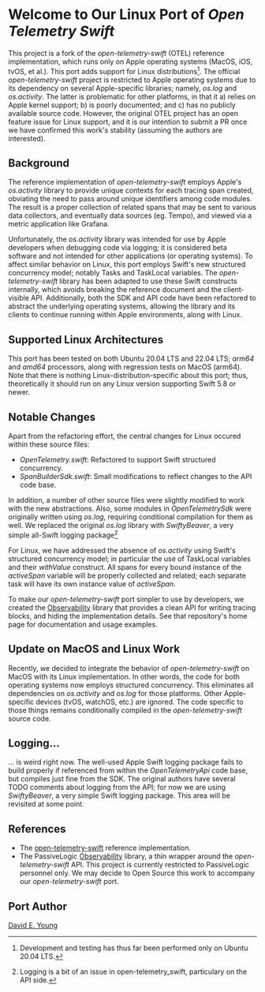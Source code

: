 
# Welcome to Our Linux Port of _Open Telemetry Swift_ #

This project is a fork of the _open-telemetry-swift_ (OTEL) reference implementation, which runs only on Apple operating
systems (MacOS, iOS, tvOS, et al.). This port adds support for Linux distributions[^1]. The official _open-telemetry-swift_
project is restricted to Apple operating systems due to its dependency on several Apple-specific libraries; namely,
_os.log_ and _os.activity_. The latter is problematic for other platforms, in that it a) relies on Apple kernel support;
b) is poorly documented; and c) has no publicly available source code. However, the original OTEL project has an open
feature issue for Linux support, and it is our intention to submit a PR once we have confirmed this work's stability
(assuming the authors are interested).

## Background ##

The reference implementation of _open-telemetry-swift_ employs Apple's _os.activity_ library to provide unique contexts
for each tracing span created, obviating the need to pass around unique identifiers among code modules. The result is a
proper collection of related spans that may be sent to various data collectors, and eventually data sources (eg. Tempo),
and viewed via a metric application like Grafana.

Unfortunately, the _os.activity_ library was intended for use by Apple developers when debugging code via logging; it is
considered beta software and not intended for other applications (or operating systems). To affect similar behavior on
Linux, this port employs Swift's new structured concurrency model; notably Tasks and TaskLocal variables. The
_open-telemetry-swift_ library has been adapted to use these Swift constructs internally, which avoids breaking the
reference document and the client-visible API. Additionally, both the SDK and API code have been refactored to abstract
the underlying operating systems, allowing the library and its clients to continue running within Apple environments,
along with Linux.

## Supported Linux Architectures ##

This port has been tested on both Ubuntu 20.04 LTS and 22.04 LTS; _arm64_ and _amd64_ processors, along with regression
tests on MacOS (arm64). Note that there is nothing Linux-distribution-specific about this port; thus, theoretically it
should run on any Linux version supporting Swift 5.8 or newer.

## Notable Changes ##

Apart from the refactoring effort, the central changes for Linux occured within these source files:
- _OpenTelemetry.swift_: Refactored to support Swift structured concurrency.
- _SpanBuilderSdk.swift_: Small modifications to reflect changes to the API code base.

In addition, a number of other source files were slightly modified to work with the new abstractions. Also, some modules
in _OpenTelemetrySdk_ were originally written using _os.log_, requiring conditional compilation for them as well. We
replaced the original _os.log_ library with _SwiftyBeaver_, a very simple all-Swift logging package[^2]

For Linux, we have addressed the absence of _os.activity_ using Swift's structured concurrency model; in particular
the use of TaskLocal variables and their _withValue_ construct. All spans for every bound instance of the _activeSpan_
variable will be properly collected and related; each separate task will have its own instance value of _activeSpan_.

To make our _open-telemetry-swift_ port simpler to use by developers, we created the
[Observability](https://gitlab.com/PassiveLogic/cloud/observability) library that provides a clean API for writing
tracing blocks, and hiding the implementation details. See that repository's home page for documentation and usage
examples.

## Update on MacOS and Linux Work

Recently, we decided to integrate the behavior of _open-telemetry-swift_ on MacOS with its Linux implementation. In
other words, the code for both operating systems now employs structured concurrency. This eliminates all dependencies on
_os.activity_ and _os.log_ for those platforms. Other Apple-specific devices (tvOS, watchOS, etc.) are ignored. The code
specific to those things remains conditionally compiled in the _open-telemetry-swift_ source code.

## Logging... ##

... is weird right now. The well-used Apple Swift logging package fails to build properly if referenced from within the
_OpenTelemetryApi_ code base, but compiles just fine from the SDK. The original authors have several TODO comments about
logging from the API; for now we are using _SwiftyBeaver_, a very simple Swift logging package. This area will be
revisited at some point.

## References ##

- The [open-telemetry-swift](https://github.com/open-telemetry/opentelemetry-swift) reference implementation.
- The PassiveLogic [Observability](https://gitlab.com/PassiveLogic/cloud/observability) library, a thin wrapper around
  the _open-telemetry-swift_ API. This project is currently restricted to PassiveLogic personnel only. We may decide to
  Open Source this work to accompany our _open-telemetry-swift_ port.

## Port Author ##

[David E. Young](bosshog@passivelogic.com)

[^1]: Development and testing has thus far been performed only on Ubuntu 20.04 LTS.
[^2]: Logging is a bit of an issue in open-telemetry_swift, particulary on the API side.

